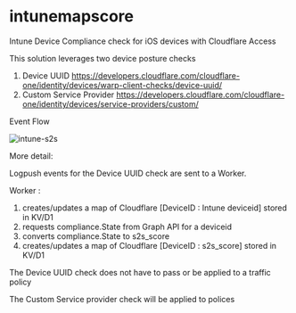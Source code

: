 # intunemapscore

Intune Device Compliance check for iOS devices with Cloudflare Access

This solution leverages two device posture checks 

1. Device UUID https://developers.cloudflare.com/cloudflare-one/identity/devices/warp-client-checks/device-uuid/
2. Custom Service Provider https://developers.cloudflare.com/cloudflare-one/identity/devices/service-providers/custom/


Event Flow

![intune-s2s](https://github.com/user-attachments/assets/cc35dbdb-6441-40ef-837d-236eee84069e)




More detail:

Logpush events for the Device UUID check are sent to a Worker. 

Worker : 

1. creates/updates a map of Cloudflare [DeviceID : Intune deviceid] stored in KV/D1
2. requests compliance.State from Graph API for a deviceid
3. converts compliance.State to s2s_score
4. creates/updates a map of Cloudflare [DeviceID : s2s_score] stored in KV/D1

The Device UUID check does not have to pass or be applied to a traffic policy

The Custom Service provider check will be applied to polices





